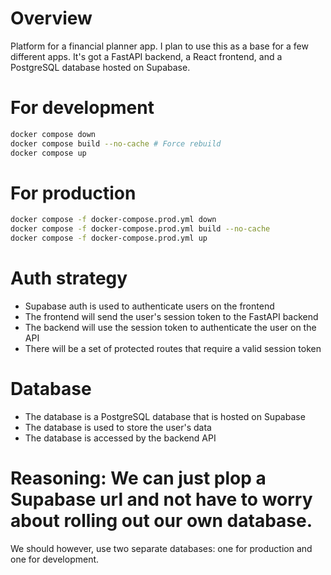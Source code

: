 # Overview

Platform for a financial planner app. I plan to use this as a base for a few different apps. It's got a FastAPI backend, a React frontend, and a PostgreSQL database hosted on Supabase.

# For development

```bash
docker compose down
docker compose build --no-cache # Force rebuild
docker compose up
```

# For production

```bash
docker compose -f docker-compose.prod.yml down
docker compose -f docker-compose.prod.yml build --no-cache
docker compose -f docker-compose.prod.yml up
```

# Auth strategy

- Supabase auth is used to authenticate users on the frontend
- The frontend will send the user's session token to the FastAPI backend
- The backend will use the session token to authenticate the user on the API
- There will be a set of protected routes that require a valid session token

# Database

- The database is a PostgreSQL database that is hosted on Supabase
- The database is used to store the user's data
- The database is accessed by the backend API

# Reasoning: We can just plop a Supabase url and not have to worry about rolling out our own database.

We should however, use two separate databases: one for production and one for development.

